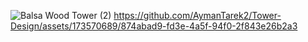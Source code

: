 ![Balsa Wood Tower (2)](https://github.com/AymanTarek2/Tower-Design/assets/173570689/e6b73127-141f-48ad-bac6-7faa36bf8175)
https://github.com/AymanTarek2/Tower-Design/assets/173570689/874abad9-fd3e-4a5f-94f0-2f843e26b2a3

